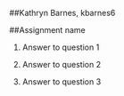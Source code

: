 ##Kathryn Barnes, kbarnes6

##Assignment name

1. Answer to question 1


2. Answer to question 2


3. Answer to question 3
